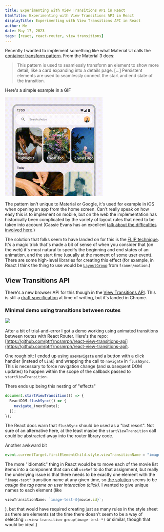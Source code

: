 ```yaml
---
title: Experimenting with View Transitions API in React
htmlTitle: Experimenting with View Transitions API in React
displayTitle: Experimenting with View Transitions API in React
author: Me
date: May 17, 2023
tags: [react, react-router, view transitions]
---
```


Recently I wanted to implement something like what Material UI calls the [container transform pattern](https://m3.material.io/styles/motion/transitions/transition-patterns#b67cba74-6240-4663-a423-d537b6d21187). From the Material 3 docs:

> This pattern is used to seamlessly transform an element to show more detail, like a card expanding into a details page.
> [...]
> Persistent elements are used to seamlessly connect the start and end state of the transition.

Here's a simple example in a GIF

![](../images/2023-05-21-container-transform.gif)

The pattern isn't unique to Material or Google, it's used for example in iOS when opening an app from the home screen.
Can't really speak on how easy this is to implement on mobile, but on the web the implementation has historically been complicated by the variety of layout rules that need to be taken into account (Cassie Evans has an excellent [talk about the difficulties involved here](https://www.youtube.com/watch?v=POBxxUkvHi4).)

The solution that folks seem to have landed on for this is the [FLIP technique](https://aerotwist.com/blog/flip-your-animations/).
It's a magic trick that's made a bit of sense of when you consider that (on the web) it's most natural to specify the beginning and end states of an animation, and the start time (usually at the moment of some user event).
There are some high-level libraries for creating this effect (for example, in React I think the thing to use would be [`LayoutGroup`](https://www.framer.com/motion/layout-group/) from `framer/motion`.)

## View Transitions API

There's a new browser API for this though in the [View Transitions API](https://developer.mozilla.org/en-US/docs/Web/API/View_Transitions_API).
This is still a [draft specification](https://drafts.csswg.org/css-view-transitions-1/) at time of writing, but it's landed in Chrome.

### Minimal demo using transitions between routes

![](https://github.com/ptrfrncsmrph/react-view-transitions-api/assets/26548438/ac3b1eb0-b2af-49ca-a315-79346f8cb7ab)

After a bit of trial-and-error I got a demo working using animated transitions between routes with React Router. Here's the repo: [https://github.com/ptrfrncsmrph/react-view-transitions-api](https://github.com/ptrfrncsmrph/react-view-transitions-api).

One rough bit: I ended up using `useNavigate` and a button with a click handler (instead of `Link`) and wrapping the call to `navigate` in `flushSync`. This is necessary to force navigation change (and subsequent DOM updates) to happen within the scope of the callback passed to `startViewTransition`.

There ends up being this nesting of "effects"

```ts
document.startViewTransition(() => {
  ReactDOM.flushSync(() => {
    navigate_(nextRoute);
  });
});
```

The React docs warn that `flushSync` should be used as a "last resort".
Not sure of an alternative here, at the least maybe the `startViewTransition` call could be abstracted away into the router library code.

Another awkward bit

```ts
event.currentTarget.firstElementChild.style.viewTransitionName = "image-test";
```

The more "idiomatic" thing in React would be to move each of the movie list items into a component that can call `useRef` to do that assignment, but really the underlying issue is that there needs to be exactly one element with the `"image-test"` transition name at any given time, so [the solution](https://developer.chrome.com/docs/web-platform/view-transitions/#transitioning-elements-dont-need-to-be-the-same-dom-element) seems to be _assign the tag name on user interaction (click)_.
I wanted to give unique names to each element (like

```typescript
viewTransitionName: `image-test-${movie.id}`;
```

), but that would have required creating just as many rules in the style sheet as there are elements (at the time there doesn't seem to be a way of selecting `::view-transition-group(image-test-*)` or similar, though that would be ideal.)
